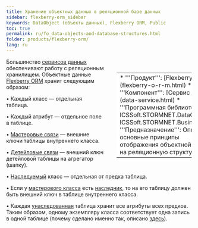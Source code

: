 ```yaml
---
title: Хранение объектных данных в реляционной базе данных
sidebar: flexberry-orm_sidebar
keywords: DataObject (объекты данных), Flexberry ORM, Public
toc: true
permalink: ru/fo_data-objects-and-database-structures.html
folder: products/flexberry-orm/
lang: ru
---
```


<div style="margin:5px; padding-left:28px; float:right; width:40%; outline:1px solid white;">
<br>
<table border="0" width="100%" bgcolor="#6495ED">
<tbody><tr><td bgcolor="#FFFFFF">
* '''Продукт''': [Flexberry ORM](flexberry-o-r-m.html)
* '''Компонент''': [Сервис данных](data-service.html)
* '''Программная библиотека''': ICSSoft.STORMNET.DataObject.dll, ICSSoft.STORMNET.Business.dll
* '''Предназначение''': Описаны основные принципы отображения объектной модели на реляционную структуру.
</td>
</tr></tbody></table></a>
</div>

Большинство [сервисов данных](data-service.html) обеспечивают работу с реляционным хранилищем.
Объектные данные [Flexberry ORM](flexberry-o-r-m.html) хранит следующим образом:


•	Каждый класс — отдельная таблица. 

•	Каждый атрибут — отдельное поле в таблице.

•	[Мастеровые связи](master--association.html) — внешние ключи таблицы внутреннего класса.

•	[Детейловые связи](detail-associations-and-their-properties.html) — внешний ключ детейловой таблицы на агрегатор (шапку).

•	[Наследуемый](inheritance.html) класс — отдельная от предка таблица.

•	Если у [мастерового класса](master--association.html) есть [наследник](inheritance.html), то на его таблицу должен быть внешний ключ в таблице внутреннего класса.

•	Каждая [унаследованная](inheritance.html) таблица хранит все атрибуты всех предков. Таким образом, одному экземпляру класса соответствует одна запись в одной таблице (почему сделано именно так, описано [здесь](inheritance.html)).
